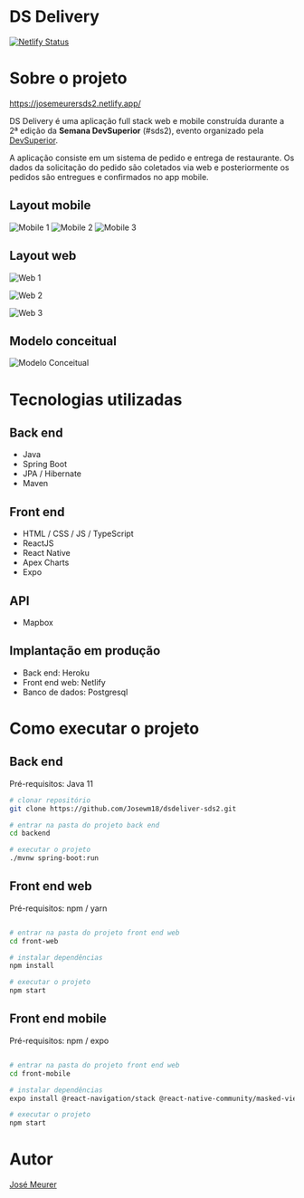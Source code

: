 
# DS Delivery 
[![Netlify Status](https://api.netlify.com/api/v1/badges/d07d0993-0bc3-458e-9d5a-0899add98ff3/deploy-status)](https://app.netlify.com/sites/josemeurersds2/deploys)

# Sobre o projeto

https://josemeurersds2.netlify.app/


DS Delivery é uma aplicação full stack web e mobile construída durante a 2ª edição da **Semana DevSuperior** (#sds2), evento organizado pela [DevSuperior](https://devsuperior.com "Site da DevSuperior").

A aplicação consiste em um sistema de pedido e entrega de restaurante. Os dados da solicitação do pedido são coletados via web e posteriormente os pedidos são entregues e confirmados no app mobile.

## Layout mobile
![Mobile 1](https://github.com/Josewm18/ImageProject/blob/main/Image/sds2/HomeAndroid.jpg) ![Mobile 2](https://github.com/Josewm18/ImageProject/blob/main/Image/sds2/OrderAndroid.jpg) ![Mobile 3](https://github.com/Josewm18/ImageProject/blob/main/Image/sds2/OrderDetailsAndroid.jpg)

## Layout web
![Web 1](https://github.com/Josewm18/ImageProject/blob/main/Image/sds2/HomeDesktop.png)

![Web 2](https://github.com/Josewm18/ImageProject/blob/main/Image/sds2/OrderDesktop1.png)

![Web 3](https://github.com/Josewm18/ImageProject/blob/main/Image/sds2/OrderDesktop2.png)

## Modelo conceitual
![Modelo Conceitual](https://github.com/Josewm18/ImageProject/blob/main/Image/sds2/modelo-conceitual.png)

# Tecnologias utilizadas
## Back end
- Java
- Spring Boot
- JPA / Hibernate
- Maven
## Front end
- HTML / CSS / JS / TypeScript
- ReactJS
- React Native
- Apex Charts
- Expo
## API
- Mapbox
## Implantação em produção
- Back end: Heroku
- Front end web: Netlify
- Banco de dados: Postgresql

# Como executar o projeto

## Back end
Pré-requisitos: Java 11

```bash
# clonar repositório
git clone https://github.com/Josewm18/dsdeliver-sds2.git

# entrar na pasta do projeto back end
cd backend

# executar o projeto
./mvnw spring-boot:run
```

## Front end web
Pré-requisitos: npm / yarn

```bash

# entrar na pasta do projeto front end web
cd front-web

# instalar dependências
npm install

# executar o projeto
npm start
```

## Front end mobile
Pré-requisitos: npm / expo

```bash

# entrar na pasta do projeto front end web
cd front-mobile

# instalar dependências
expo install @react-navigation/stack @react-native-community/masked-view react-native-screens react-native-gesture-handler @react-navigation/native expo-app-loading @expo-google-fonts/open-sans expo-font

# executar o projeto
npm start
```

# Autor

[José Meurer](https://www.linkedin.com/in/jos%C3%A9-walter-meurer-1b24241b6/)